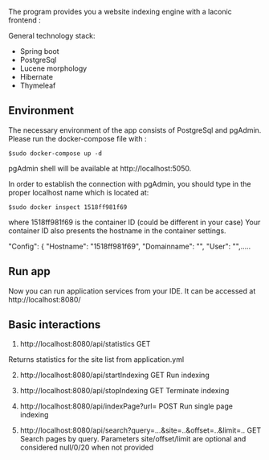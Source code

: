 The program provides you a website indexing engine with a laconic frontend : 

General technology stack:
- Spring boot
- PostgreSql
- Lucene morphology
- Hibernate
- Thymeleaf



## Environment

The necessary environment of the app consists of PostgreSql and pgAdmin. Please run the docker-compose file with :
```
$sudo docker-compose up -d
```
pgAdmin shell will be available at http://localhost:5050.

In order to establish the connection with pgAdmin, you should type in the proper localhost name which is located at:
```
$sudo docker inspect 1518ff981f69
```
where 1518ff981f69 is the container ID (could be different in your case)
Your container ID also presents the hostname in the container settings.

"Config": {
"Hostname": "1518ff981f69",
"Domainname": "",
"User": "",.....

## Run app

Now you can run application services from your IDE. It can be accessed at 
http://localhost:8080/


## Basic interactions
1) http://localhost:8080/api/statistics   GET

Returns statistics for the site list from application.yml

2) http://localhost:8080/api/startIndexing   GET
Run indexing 

3) http://localhost:8080/api/stopIndexing   GET
Terminate indexing

4) http://localhost:8080/api/indexPage?url=    POST
Run single page indexing

5) http://localhost:8080/api/search?query=...&site=..&offset=..&limit=..  GET
Search pages by query. Parameters site/offset/limit are optional and considered null/0/20 when not provided







